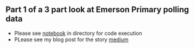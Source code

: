 
## Part 1 of a 3 part look at Emerson Primary polling data 
+ Please see [notebook](https://github.com/justinherman42/Media_Bias/blob/master/Emerson_Part1/bernie%20survey%20data.Rmd) in directory for code execution
+ PLease see my blog post for the story [medium](https://medium.com/@justinscott_60149/part-1-looking-at-the-emerson-polling-data-a4db50801640)
